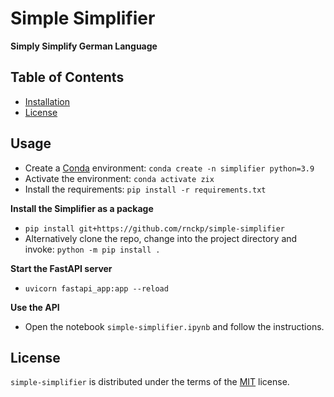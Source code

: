 # Simple Simplifier

**Simply Simplify German Language**

## Table of Contents

- [Installation](#installation)
- [License](#license)

## Usage

- Create a [Conda](https://docs.anaconda.com/miniconda/) environment: `conda create -n simplifier python=3.9`
- Activate the environment: `conda activate zix`
- Install the requirements: `pip install -r requirements.txt`

**Install the Simplifier as a package**

- `pip install git+https://github.com/rnckp/simple-simplifier`
- Alternatively clone the repo, change into the project directory and invoke: `python -m pip install .`

**Start the FastAPI server**

- `uvicorn fastapi_app:app --reload`

**Use the API**

- Open the notebook `simple-simplifier.ipynb` and follow the instructions.

## License

`simple-simplifier` is distributed under the terms of the [MIT](https://spdx.org/licenses/MIT.html) license.
